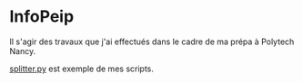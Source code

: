 # InfoPeip

Il s'agir des travaux que j'ai effectués dans le cadre de ma prépa à Polytech Nancy.

<a href="https://github.com/Jediiah/InfoPeip/edit/master/splitter.py">splitter.py</a> est exemple de mes scripts.
